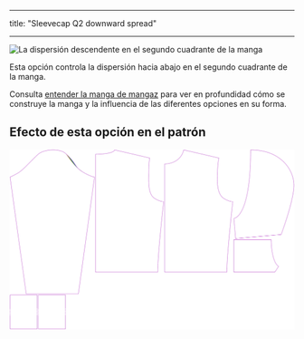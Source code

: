 - - -
title: "Sleevecap Q2 downward spread"
- - -

![La dispersión descendente en el segundo cuadrante de la manga](./sleevecapq2spread1.svg)

Esta opción controla la dispersión hacia abajo en el segundo cuadrante de la manga.

<Tip>

Consulta [entender la manga de mangaz](/docs/patterns/brian/options#understanding-the-sleevecap) para ver
en profundidad cómo se construye la manga y la influencia de las diferentes opciones en su forma.

</Tip>

## Efecto de esta opción en el patrón

![Esta imagen muestra el efecto de esta opción superponiendo varias variantes que tienen un valor diferente para esta opción](huey_sleevecapq2spread1_sample.svg "Effect of this option on the pattern")
